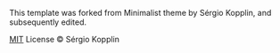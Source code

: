 This template was forked from Minimalist theme by Sérgio Kopplin, and subsequently edited.

[MIT](http://kopplin.mit-license.org/) License © Sérgio Kopplin
